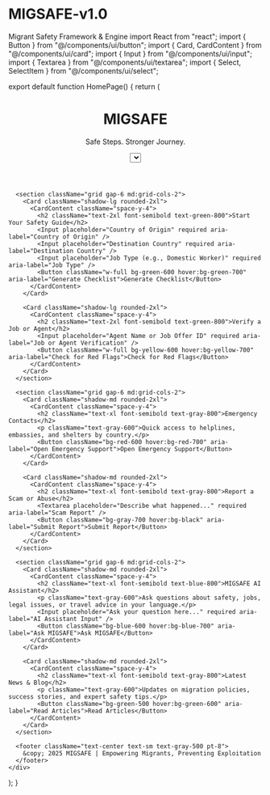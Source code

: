 # MIGSAFE-v1.0
Migrant Safety Framework &amp; Engine
import React from "react";
import { Button } from "@/components/ui/button";
import { Card, CardContent } from "@/components/ui/card";
import { Input } from "@/components/ui/input";
import { Textarea } from "@/components/ui/textarea";
import { Select, SelectItem } from "@/components/ui/select";

export default function HomePage() {
  return (
    <div className="min-h-screen bg-gray-50 p-6 space-y-8">
      <header className="text-center space-y-2">
        <h1 className="text-4xl font-bold text-green-700">MIGSAFE</h1>
        <p className="text-lg text-gray-700">Safe Steps. Stronger Journey.</p>
        <div className="flex justify-center space-x-4">
          <Select className="w-40" aria-label="Language Selector">
            <SelectItem value="en">English</SelectItem>
            <SelectItem value="ar">Arabic</SelectItem>
            <SelectItem value="fr">French</SelectItem>
            <SelectItem value="ha">Hausa</SelectItem>
          </Select>
        </div>
      </header>

      <section className="grid gap-6 md:grid-cols-2">
        <Card className="shadow-lg rounded-2xl">
          <CardContent className="space-y-4">
            <h2 className="text-2xl font-semibold text-green-800">Start Your Safety Guide</h2>
            <Input placeholder="Country of Origin" required aria-label="Country of Origin" />
            <Input placeholder="Destination Country" required aria-label="Destination Country" />
            <Input placeholder="Job Type (e.g., Domestic Worker)" required aria-label="Job Type" />
            <Button className="w-full bg-green-600 hover:bg-green-700" aria-label="Generate Checklist">Generate Checklist</Button>
          </CardContent>
        </Card>

        <Card className="shadow-lg rounded-2xl">
          <CardContent className="space-y-4">
            <h2 className="text-2xl font-semibold text-green-800">Verify a Job or Agent</h2>
            <Input placeholder="Agent Name or Job Offer ID" required aria-label="Job or Agent Verification" />
            <Button className="w-full bg-yellow-600 hover:bg-yellow-700" aria-label="Check for Red Flags">Check for Red Flags</Button>
          </CardContent>
        </Card>
      </section>

      <section className="grid gap-6 md:grid-cols-2">
        <Card className="shadow-md rounded-2xl">
          <CardContent className="space-y-4">
            <h2 className="text-xl font-semibold text-gray-800">Emergency Contacts</h2>
            <p className="text-gray-600">Quick access to helplines, embassies, and shelters by country.</p>
            <Button className="bg-red-600 hover:bg-red-700" aria-label="Open Emergency Support">Open Emergency Support</Button>
          </CardContent>
        </Card>

        <Card className="shadow-md rounded-2xl">
          <CardContent className="space-y-4">
            <h2 className="text-xl font-semibold text-gray-800">Report a Scam or Abuse</h2>
            <Textarea placeholder="Describe what happened..." required aria-label="Scam Report" />
            <Button className="bg-gray-700 hover:bg-black" aria-label="Submit Report">Submit Report</Button>
          </CardContent>
        </Card>
      </section>

      <section className="grid gap-6 md:grid-cols-2">
        <Card className="shadow-md rounded-2xl">
          <CardContent className="space-y-4">
            <h2 className="text-xl font-semibold text-blue-800">MIGSAFE AI Assistant</h2>
            <p className="text-gray-600">Ask questions about safety, jobs, legal issues, or travel advice in your language.</p>
            <Input placeholder="Ask your question here..." required aria-label="AI Assistant Input" />
            <Button className="bg-blue-600 hover:bg-blue-700" aria-label="Ask MIGSAFE">Ask MIGSAFE</Button>
          </CardContent>
        </Card>

        <Card className="shadow-md rounded-2xl">
          <CardContent className="space-y-4">
            <h2 className="text-xl font-semibold text-gray-800">Latest News & Blog</h2>
            <p className="text-gray-600">Updates on migration policies, success stories, and expert safety tips.</p>
            <Button className="bg-green-500 hover:bg-green-600" aria-label="Read Articles">Read Articles</Button>
          </CardContent>
        </Card>
      </section>

      <footer className="text-center text-sm text-gray-500 pt-8">
        &copy; 2025 MIGSAFE | Empowering Migrants, Preventing Exploitation
      </footer>
    </div>
  );
}

